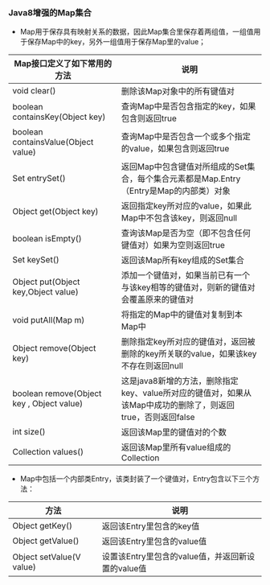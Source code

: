 ### Java8增强的Map集合
+ Map用于保存具有映射关系的数据，因此Map集合里保存着两组值，一组值用于保存Map中的key，另外一组值用于保存Map里的value；

|Map接口定义了如下常用的方法|说明|
|-------|-------|
|void clear()|删除该Map对象中的所有键值对|
|boolean containsKey(Object key)|查询Map中是否包含指定的key，如果包含则返回true|
|boolean containsValue(Object value)|查询Map中是否包含一个或多个指定的value，如果包含则返回true|
|Set entrySet()|返回Map中包含键值对所组成的Set集合，每个集合元素都是Map.Entry（Entry是Map的内部类）对象|
|Object get(Object key)|返回指定key所对应的value，如果此Map中不包含该key，则返回null|
|boolean isEmpty()|查询该Map是否为空（即不包含任何键值对）如果为空则返回true|
|Set keySet()|返回该Map所有key组成的Set集合|
|Object put(Object key,Object value)|添加一个键值对，如果当前已有一个与该key相等的键值对，则新的键值对会覆盖原来的键值对|
|void putAll(Map m)|将指定的Map中的键值对复制到本Map中|
|Object remove(Object key)|删除指定key所对应的键值对，返回被删除的key所关联的value，如果该key不存在则返回null|
|boolean remove(Object key , Object value)|这是java8新增的方法，删除指定key、value所对应的键值对，如果从该Map中成功的删除了，则返回true，否则返回false|
|int size()|返回该Map里的键值对的个数|
|Collection values()|返回该Map里所有value组成的Collection|

+ Map中包括一个内部类Entry，该类封装了一个键值对，Entry包含以下三个方法：

|方法|说明|
|------|------|
|Object getKey()|返回该Entry里包含的key值|
|Object getValue()|返回该Entry里包含的value值|
|Object setValue(V value)|设置该Entry里包含的value值，并返回新设置的value值|


